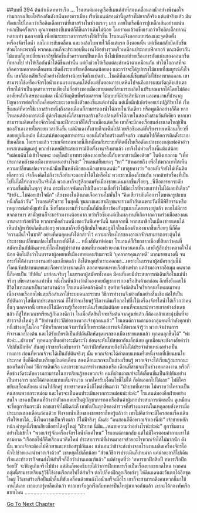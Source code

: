 ##บทที่ 394 ต้นกำเนิดทหารเรือ
…
โรแลนด์มองดูเรือซีเมนต์ลำที่สองเคลื่อนลงน้ำอย่างพึงพอใจท่ามกลางเสียงโห่ร้องอันดังสนั่นของชาวเมือง
เรือซีเมนต์สองลำนี้ดูสร้างไม่ยากก็จริง แต่แท้จริงแล้ว มันพัฒนาไปไกลกว่าเรือลิตเติ้ลทาวน์ที่เขาสร้างในช่วงแรกๆ มาก
ภายในเรือมีการปูเหล็กเส้นอย่างแน่นหนาเป็นครั้งแรก คุณภาพของซีเมนต์ก็ดีขึ้นกว่าเดิมไม่น้อย โดยรวมแล้วแข็งแรงกว่าเรือลิตเติ้ลทาวน์หลายเท่า
นอกจากนี้ เพื่อย่นระยะเวลาการสร้างให้เร็วขึ้น โรแลนด์จึงออกแบบร่องและจุดติดตั้งเครื่องจักรไอน้ำ กลไกการขับเคลื่อน และวงล้อใบพายไว้ตั้งแต่แรก ถึงตอนนั้น แค่เชื่อมสลักยึดกับชิ้นส่วนโลหะพวกนี้ พวกคนงานก็จะประกอบชิ้นงานได้อย่างรวดเร็วเหมือนประกอบฟิกเกอร์
ขณะเดียวกัน ไม้แบบก็ถูกเปลี่ยนจากอิฐที่ก่อขึ้นชั่วคราวมาเป็นเหล็ก ซึ่งไม่เพียงแต่ช่วยเรื่องการอัดแน่นของคอนกรีตที่เทลงไป ทำให้เรือกันน้ำได้ดีขึ้นเท่านั้น แต่ยังช่วยให้เรือแต่ละลำหน้าตาเหมือนกัน ทำให้โอกาสที่จะเกิดความคลาดเคลื่อนขณะติดตั้งระบบขับเคลื่อนลดน้อยลง และกว่าจะได้รูปทรงไม้แบบที่สมบูรณ์ดั่งใจนั้น เขาก็ต้องเสียเรือตัวอย่างไปอย่างน้อยเจ็ดถึงแปดลำ...โชคดีที่ตอนนี้ซีเมนต์ไม่ใช่ของขาดแคลน เขาสามารถใช้เครื่องจักรไอน้ำแทนแรงงานคนได้ตั้งแต่ขั้นตอนการบดหินไปจนถึงการผสมวัตถุดิบเข้าเตา เรียกได้ว่าเป็นอุตสาหกรรมเพียงไม่กี่อย่างของเมืองชายแดนที่สามารถผลิตในปริมาณมากได้โดยไม่ต้องอาศัยพลังวิเศษของแม่มด
เมื่อมีวัตถุดิบที่พร้อมสรรพ ไม้แบบที่มีประสิทธิภาพ และคนงานที่ชำนาญ ปัญหาการต่อเรือก็เหลือแค่ระยะเวลาแข็งตัวของซีเมนต์เท่านั้น แต่เมื่อมีเปเปอร์คอยเร่งปฏิกิริยาให้ เรือซีเมนต์ที่ควรใช้เวลาสร้างหนึ่งถึงสองเดือนก็สามารถลงน้ำได้ภายในวันเดียว หรือพูดอีกอย่างก็คือ หากโรแลนด์ต้องการล่ะก็ อู่ต่อเรือแห่งนี้ก็สามารถสร้างเรือเปล่าเสร็จได้ภายในสองถึงสามวันทีเดียว
หากเขาสามารถผลิตเครื่องจักรไอน้ำและฝึกกะลาสีได้เร็วเหมือนต่อเรือ เขาก็จะมีกองเรือขนส่งขนาดใหญ่เป็นของตัวเองภายในระยะเวลาอันสั้น แม่น้ำแดงทั้งสายก็จะเต็มไปด้วยเรือซีเมนต์ที่เรียงรายเหมือนเกี๊ยวที่ลอยอยู่เต็มหม้อ
นี่ล่ะเสน่ห์ของอุตสาหกรรม
ตอนนี้ตัวเรือสร้างเสร็จแล้ว งานต่อไปก็คือการติดตั้งระบบขับเคลื่อน โดยรวมแล้ว ระบบจักรกลพวกนี้ก็เหมือนกับระบบที่ติดตั้งในเรือดัดแปลงของกลุ่มพ่อค้าอ่าวเครสเซนต์มูนอยู่ พวกช่างเคยมีประสบการณ์ติดตั้งงานจริงมาแล้ว เขาจึงไม่ห่วงเรื่องนี้แม้แต่น้อย
“หม่อมฉันไม่เข้าใจเพคะ เหตุใดฝ่าบาททรงต้องบอกเรื่องนี้กับพวกชาวเมืองด้วย” ไนติงเกลถาม
“เพื่อประกาศพลังของเมืองชายแดนอย่างไรล่ะ” โรแลนด์ยิ้มบางๆ
“หา”
“ข้าหมายถึง เพื่อให้พวกเขาได้เห็นความเปลี่ยนแปลงจากหน้ามือเป็นหลังมือของเมืองชายแดนน่ะ” เขาลูบคางว่า “ตอนที่เจ้ายังไม่เห็นลิตเติ้ลทาวน์ เจ้าก็คงคิดไม่ถึงว่าเรือหินจะลอยน้ำได้ใช่หรือไม่ พวกชาวเมืองก็เช่นกัน หากข้าทำเรื่องที่เป็นไปไม่ได้ให้กลายเป็นจริงได้ พวกเขาก็จะรู้สึกยอมรับเมืองชายแดนมากขึ้นเรื่อยๆ...นี่คือการยกระดับความเชื่อมั่นในทุกๆ ด้าน กระทั่งอาจพัฒนาไปเป็นความเชื่อที่ว่าไม่มีอะไรที่พวกเขาทำไม่ได้เลยทีเดียว”
“ข้ายัง...ไม่ค่อยเข้าใจนัก” เสียงของไนติงเกลเจือความไม่มั่นใจ
“คิดเสียว่ามันคือการโฆษณารูปแบบหนึ่งก็แล้วกัน” โรแลนด์หัวเราะ ในยุคนี้ ขุนนางและสามัญชนจะรวมตัวกันเฉพาะวันที่มีพิธีกรรมหรือเหตุการณ์สำคัญเท่านั้น ซึ่งทั้งสองงานที่ว่ามานั้นก็มักเกี่ยวข้องกับขุนนางโดยตรงอยู่แล้ว หากไม่มีการแจกอาหาร สามัญชนก็จะมาร่วมงานน้อยมาก ทว่าเรือซีเมนต์เป็นผลงานที่เกิดจากความร่วมมือของคนงานหลายร้อยชีวิต พวกเขาคือส่วนหนึ่งของวันพิเศษวันนี้
นอกจากนี้ หากสมาชิกในเมืองชายแดนได้เห็นปาฏิหาริย์เกิดขึ้นบ่อยๆ พวกเขาก็จะยิ่งรู้สึกมั่นใจและภูมิใจในเมืองตัวเองมากขึ้นเรื่อยๆ นี่ก็คือ ‘ความมั่นใจในชาติ’ อย่างที่คนยุคหลังได้กล่าวไว้ ความเกรียงไกรของอาณาจักรสามารถกระตุ้นให้ประชาชนเปลี่ยนแปลงไปในทางที่ดีได้
…
หนึ่งสัปดาห์ต่อมา โรแลนด์ก็เรียกชาวเมืองยี่สิบกว่าคนที่สมัครเป็นกัปตันมาพบที่โถงใหญ่ปราสาท
ตอนที่บารอฟรายงานจำนวนคนนั้น เขายังรู้สึกประหลาดใจไม่น้อย คิดไม่ถึงว่าในบรรดาผู้อพยพที่เมืองชายแดนรับมาจะมี ‘บุคลากรคุณภาพดี’ มากมายขนาดนี้ จนกระทั่งได้อ่านรายงานอย่างละเอียดแล้ว ถึงได้หลุดหัวเราะออกมา...เพราะในบรรดาผู้สมัครกลุ่มนี้มีทั้งคนจับปลาบนแพและเรือหาปลาขนาดเล็ก ตลอดจนคนพายเรือข้ามฟาก แต่ถ้ามองจากอีกมุม คนพวกนี้ก็เคยเป็น ‘กัปตัน’ มาก่อนจริงๆ
ในบรรดาผู้สมัครทั้งหมด มีคนที่เคยมีประสบการณ์เดินเรือในแม่น้ำจริงๆ เพียงสามคนเท่านั้น หนึ่งในนั้นอ้างว่าตัวเองเคยบัญชาการกองเรือสินค้ามาก่อน อีกทั้งยังเคยใช้ชีวิตในทะเลมาเป็นเวลานานด้วย
โรแลนด์คิดแล้วคิดอีก สุดท้ายจึงตัดสินใจเรียกคนทั้งหมดมาพบ
เนื่องจากเรือกลไฟและเรือสำเภาใช้ระบบคนละระบบ วิธีการทำงานจึงต่างกันอย่างสิ้นเชิง ต่อให้เป็นกัปตันอาวุโสที่มากประสบการณ์ ก็ใช่ว่าจะเรียนรู้วิธีการเดินเรือกลไฟซึ่งใช้เครื่องจักรไอน้ำได้เร็วกว่าคนอื่นๆ นอกจากนี้ เขาเองก็ไม่มีความรู้เรื่องการเดินเรือแม้แต่น้อย แทนที่จะแนะนำพวกเขาอย่างส่งเดชแล้ว ก็สู้ให้พวกเขาเรียนรู้กันเองดีกว่า
ในเมื่อตัดสินใจจะเริ่มต้นจากศูนย์แล้ว ก็ต้องกล้าและมุ่งมั่นที่จะสำรวจสิ่งใหม่ๆ สิ
“ข้าอ่านประวัติย่อของพวกเจ้าทุกคนแล้ว” โรแลนด์กวาดตามองกลุ่มคนที่กำลังคุกเข่าหนึ่งข้างอยู่ในโถง “ที่ข้าเรียกพวกเจ้ามาวันนี้ก็เพราะต้องการแจ้งให้พวกเจ้ารู้ว่า พวกเจ้าผ่านการพิจารณาเบื้องต้น และได้รับเกียรติเป็นกัปตันฝึกหัดชุดแรกของเมืองชายแดนแล้ว ทุกคนลุกขึ้นได้”
“พ่ะย่ะค่ะ...ฝ่าบาท” ทุกคนลุกขึ้นอย่างระมัดระวัง ก่อนจะหันไปสบตากันเล็กน้อย ดูเหมือนจะยังสงสัยคำว่า ‘กัปตันฝึกหัด’ กันอยู่
เจ้าชายจึงอธิบายว่า “คำว่าฝึกหัดหมายถึงยังไม่ได้ประจำตำแหน่งอย่างเป็นทางการ ก่อนที่พวกเจ้าจะได้เป็นกัปตันจริงๆ นั้น พวกเจ้าจะได้ค่าตอบแทนครึ่งหนึ่งจากที่เขียนบนใบประกาศ ซึ่งก็คือสิบเหรียญเงินต่อเดือน สองเดือนแรกจะเป็นช่วงเรียนรู้ พวกเจ้าจะได้เรียนรู้สมรรถนะของเรือลำใหม่ วิธีการเดินเรือ และกระบวนการทำงานของเรือ เดือนที่สามจะเป็นช่วงทดลองงาน หรือก็คือช่วงวัดระดับความสามารถในการเรียนรู้ของพวกเจ้า คนที่ผ่านเกณฑ์จะได้เลื่อนขั้นเป็นกัปตันอย่างเป็นทางการ และได้ค่าตอบแทนเต็มจำนวน หากใครรับเงื่อนไขนี้ไม่ได้ ก็เดินออกไปได้เลย”
ไม่มีใครขยับเขยื้อนสักคน ผ่านไปสักครู่ ชายชราคนหนึ่งก็โพล่งขึ้นมาว่า “ฝ่าบาทที่เคารพ ไม่ทราบว่าใครจะเป็นคนสอนพวกกระหม่อม และใครจะเป็นคนประเมินพวกกระหม่อมพ่ะย่ะค่ะ”
โรแลนด์มองอีกฝ่ายอย่างสนใจ เขาคงเป็นคนที่อ้างว่าตัวเองเคยเป็นผู้บัญชาการกองเรือสินค้าผู้มากประสบการณ์คนนั้น ดูเหมือนจะชื่อกูกาซิมกระมัง หากเขาจำไม่ผิดล่ะก็ เขายังเป็นญาติของตำรวจที่สร้างผลงานในเหตุลอบสังหารเมื่อประมาณสองเดือนก่อนด้วย ฟังจากน้ำเสียงของชายชราก็พอรู้แล้วว่า เขาไม่คิดว่าจะมีใครสอนเรื่องเดินเรือให้เขาได้...ซึ่งในความเป็นจริงแล้ว ก็ไม่มีจริงๆ นั่นล่ะ
“คนสอนก็คือพวกเจ้าเองนี่ล่ะ” เจ้าชายพยักหน้า
คำพูดนี้เรียกเสียงฮือฮาได้ครู่ใหญ่
“ฝ่าบาท นี่มัน...หมายความว่าอย่างไรพ่ะย่ะค่ะ” กูกาซิมถามอย่างไม่เข้าใจ
“พวกเจ้ารู้จักเครื่องจักรไอน้ำดีแค่ไหน” โรแลนด์ถามกลับ แต่ไม่มีใครตอบคำถามเขาได้ตามคาด “เรือกลไฟก็คือเรือแนวคิดใหม่ ประสบการณ์ที่ผ่านมาอาจช่วยอะไรพวกเจ้าได้ไม่มากนัก ดังนั้น พวกเจ้าจะต้องไปศึกษาและหาข้อสรุปกันเอง แน่นอนว่าข้าจะส่งช่างจากโรงงานผลิตเครื่องจักรไอน้ำไปช่วยแนะนำพวกเจ้าด้วย” เขาหยุดไปเล็กน้อย “ส่วนวิธีการประเมินก็ง่ายมาก แค่นำกะลาสีไปเดินเรือและทำภารกิจขนส่งให้สำเร็จก็ถือว่าผ่านเกณฑ์แล้ว”
แม้คำพูดที่ว่า ‘ทหารบกฝึกสิบปี ทหารเรือฝึกร้อยปี’ จะฟังดูเกินจริงไปบ้าง แต่มันก็พออธิบายได้ว่าการฝึกทหารเรือเป็นเรื่องยากขนาดไหน หากคนกลุ่มนี้สามารถเรียนรู้วิธีใช้งานเรือกลไฟได้สำเร็จ ต่อไปก็คงฝึกลูกเรือเก่งๆ ให้ดินแดนตะวันตกได้อีกชุดใหญ่ ไว้เขาสร้างเรือปืนน้ำตื้นที่ขับเคลื่อนด้วยพลังไอน้ำเสร็จเมื่อไร เขาก็จะสามารถดึงคนพวกนี้มาใช้งานได้เลย
เขาอยากรู้เหลือเกินว่า หากเขาจับลูกเรือกับทหารปืนใหญ่มาเจอกันแล้ว เขาจะได้กองทัพเรือแบบไหน
…………………………………..




[Go To Next Chapter]( ./307.md)